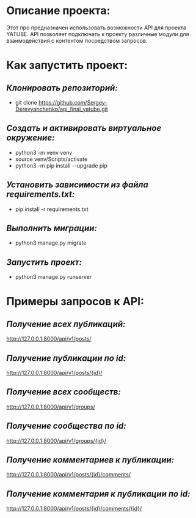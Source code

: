 # Описание проекта:

Этот про предназначен использовать возможности API для проекта YATUBE. API позволяет подключать к проекту различные модули для взаимодействия с контентом посредством запросов.

# Как запустить проект:

## *Клонировать репозиторий:*
- git clone https://github.com/Sergey-Derevyanchenko/api_final_yatube.git

## *Cоздать и активировать виртуальное окружение:*
- python3 -m venv venv
- source venv/Scripts/activate
- python3 -m pip install --upgrade pip

## *Установить зависимости из файла requirements.txt:*
- pip install -r requirements.txt

## *Выполнить миграции:*
- python3 manage.py migrate

## *Запустить проект:*
- python3 manage.py runserver

# Примеры запросов к API:

## *Получение всех публикаций:*
http://127.0.0.1:8000/api/v1/posts/
## *Получение публикации по id:*
http://127.0.0.1:8000/api/v1/posts/{id}/
## *Получение всех сообществ:*
http://127.0.0.1:8000/api/v1/groups/
## *Получение сообщества по id:*
http://127.0.0.1:8000/api/v1/groups/{id}/
## *Получение комментариев к публикации:*
http://127.0.0.1:8000/api/v1/posts/{id}/comments/
## *Получение комментария к публикации по id:*
http://127.0.0.1:8000/api/v1/posts/{id}/comments/{id}/
